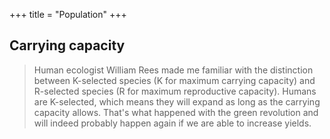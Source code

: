 +++
title = "Population"
+++

## Carrying capacity

> Human ecologist William Rees made me familiar with the distinction between K-selected species (K for maximum carrying capacity) and R-selected species (R for maximum reproductive capacity). Humans are K-selected, which means they will expand as long as the carrying capacity allows. That's what happened with the green revolution and will indeed probably happen again if we are able to increase yields.

